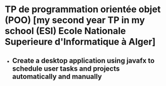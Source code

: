 # TP de programmation orientée objet (POO) [my second year TP in my school (ESI) Ecole Nationale Superieure d'Informatique à Alger]

* ## Create a desktop application using javafx to schedule user tasks and projects automatically and manually
